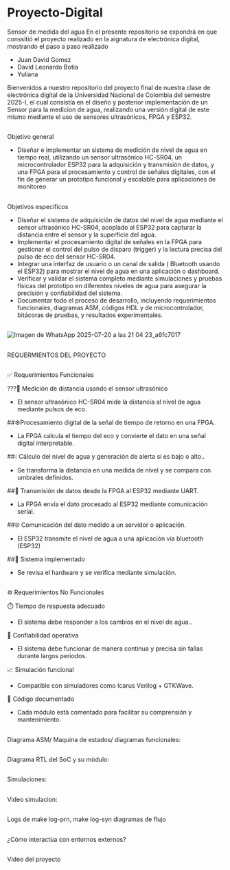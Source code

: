 # Proyecto-Digital
Sensor de medida del agua 
En el presente repositorio se expondrá en que conssitió el proyecto realizado en la aignatura de electrónica digital, mostrando el paso a paso realizado

- Juan David Gomez 
- David Leonardo Botia
- Yuliana
  
Bienvenidos a nuestro repositorio del proyecto final de nuestra clase de electrónica digital de la Universidad Nacional de Colombia del semestre 2025-I, el cual consistía en el diseño y posterior implementación de un Sensor para la medicion de agua, realizando una versión digital de este mismo mediante el uso de sensores ultrasónicos, FPGA y ESP32.
##
Objetivo general 

- Diseñar e implementar un sistema de medición de nivel de agua en tiempo real, utilizando un sensor ultrasónico HC-SR04, un microcontrolador ESP32 para la adquisición y transmisión de datos, y una FPGA para el procesamiento y control de señales digitales, con el fin de generar un prototipo funcional y escalable para aplicaciones de monitoreo

##
Objetivos especificos

- Diseñar el sistema de adquisición de datos del nivel de agua mediante el sensor ultrasónico HC-SR04, acoplado al ESP32 para capturar la distancia entre el sensor y la superficie del agua.
- Implementar el procesamiento digital de señales en la FPGA para gestionar el control del pulso de disparo (trigger) y la lectura precisa del pulso de eco del sensor HC-SR04.
- Integrar una interfaz de usuario o un canal de salida ( Bluetooth usando el ESP32) para mostrar el nivel de agua en una aplicación o dashboard.
- Verificar y validar el sistema completo mediante simulaciones y pruebas físicas del prototipo en diferentes niveles de agua para asegurar la precisión y confiabilidad del sistema.
- Documentar todo el proceso de desarrollo, incluyendo requerimientos funcionales, diagramas ASM, códigos HDL y de microcontrolador, bitácoras de pruebas, y resultados experimentales.


##
![Imagen de WhatsApp 2025-07-20 a las 21 04 23_a6fc7017](https://github.com/user-attachments/assets/d2cbcf3b-8a8b-4d64-a418-706c8ba06e98)
##
REQUERMIENTOS DEL PROYECTO
##
✅ Requerimientos Funcionales

???🧭 Medición de distancia usando el sensor ultrasónico
   - El sensor ultrasónico HC-SR04 mide la distancia al nivel de agua mediante pulsos de eco.
     
##⚙️Procesamiento digital de la señal de tiempo de retorno en una FPGA.
   - La FPGA calcula el tiempo del eco y convierte el dato en una señal digital interpretable.
     
##💧 Cálculo del nivel de agua y generación de alerta si es bajo o alto..
   - Se transforma la distancia en una medida de nivel y se compara con umbrales definidos.
     
##📡 Transmisión de datos desde la FPGA al ESP32 mediante UART.
   - La FPGA envía el dato procesado al ESP32 mediante comunicación serial.
     
##🌐 Comunicación del dato medido a un servidor o aplicación.
   - El ESP32 transmite el nivel de agua a una aplicación via bluetooth (ESP32)
     
##🧪 Sistema implementado 
   - Se revisa el hardware y se verifica  mediante simulación.

##
⚙️ Requerimientos No Funcionales

⏱️ Tiempo de respuesta adecuado
- El sistema debe responder a los cambios en el nivel de agua..

🔁 Confiabilidad operativa
- El sistema debe funcionar de manera continua y precisa sin fallas durante largos periodos.

📈 Simulación funcional
- Compatible con simuladores como Icarus Verilog + GTKWave.
  
📝 Código documentado
- Cada módulo está comentado para facilitar su comprensión y mantenimiento.
##
##
Diagrama ASM/ Maquina de estados/ diagramas funcionales:
##
Diagrama RTL del SoC y su mòdulo:
##
Simulaciones:
##
Video simulacion:
##
Logs de make log-prn, make log-syn diagramas de flujo 
##
¿Còmo interactùa con entornos externos?
##
Video del proyecto
##
